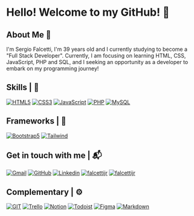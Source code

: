 # Hello! Welcome to my GitHub! 🖖


##  About Me  👤 

I'm Sergio Falcetti, I'm 39 years old and I currently studying to become a "Full Stack Developer". Currently, I am focusing on learning HTML, CSS, JavaScript, PHP and SQL, and I seeking an opportunity as a developer to embark on my programming journey!



## Skills | 🥷

[![HTML5](https://img.shields.io/badge/HTML5-E34F26?style=for-the-badge&logo=html5&logoColor=white)]()
[![CSS3](https://img.shields.io/badge/CSS3-1572B6?style=for-the-badge&logo=css3&logoColor=white)]()
[![JavaScript](https://img.shields.io/badge/JavaScript-F7DF1E?style=for-the-badge&logo=javascript&logoColor=black)]()
[![PHP](https://img.shields.io/badge/PHP-777BB4.svg?style=for-the-badge&logo=PHP&logoColor=white)]()
[![MySQL](https://img.shields.io/badge/MySQL-4479A1.svg?style=for-the-badge&logo=MySQL&logoColor=white)]()

## Frameworks | 🧰

[![Bootstrap5](https://img.shields.io/badge/Bootstrap-563D7C?style=for-the-badge&logo=bootstrap&logoColor=white)]()
[![Tailwind](https://img.shields.io/badge/Tailwind%20CSS-06B6D4.svg?style=for-the-badge&logo=Tailwind-CSS&logoColor=white)]()

## Get in touch with me | 📬

[![Gmail](https://img.shields.io/badge/Gmail-D14836?style=for-the-badge&logo=gmail&logoColor=white
)](mailto:falcettijr@gmail.com)
[![GitHub](https://img.shields.io/badge/GitHub-100000?style=for-the-badge&logo=github&logoColor=white)](https://github.com/falcettijr)
[![Linkedin](https://img.shields.io/badge/LinkedIn-0077B5?style=for-the-badge&logo=linkedin&logoColor=white)](https://www.linkedin.com/in/sergiofalcetti)
[![falcettijr](https://img.shields.io/badge/Instagram-E4405F?style=for-the-badge&logo=instagram&logoColor=white)](https://www.instagram.com/sergio.falcetti/)
[![falcettijr](https://img.shields.io/badge/Stack_Overflow-FE7A16?style=for-the-badge&logo=stack-overflow&logoColor=white)](https://stackoverflow.com/users/19959736/sergio-falcetti)

## Complementary | ⚙️

[![GIT](https://img.shields.io/badge/GIT-E44C30?style=for-the-badge&logo=git&logoColor=white)]()
[![Trello](https://img.shields.io/badge/Trello-0052CC?style=for-the-badge&logo=trello&logoColor=whit)]()
[![Notion](https://img.shields.io/badge/Notion-000000?style=for-the-badge&logo=notion&logoColor=white
)]()
[![Todoist](https://img.shields.io/badge/Todoist-E44332?style=for-the-badge&logo=todoist&logoColor=white)]()
[![Figma](https://img.shields.io/badge/Figma-F24E1E?style=for-the-badge&logo=figma&logoColor=white)]()
[![Markdown](https://img.shields.io/badge/Markdown-000000.svg?style=for-the-badge&logo=Markdown&logoColor=white)]()

